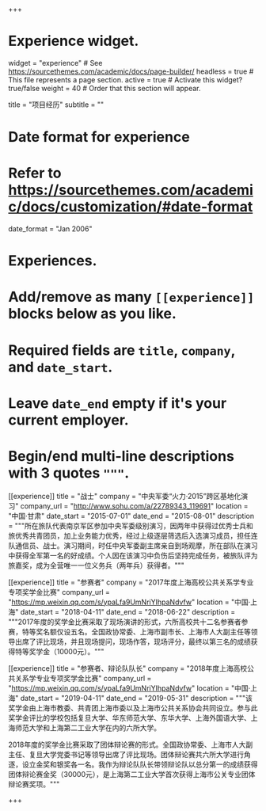+++
# Experience widget.
widget = "experience"  # See https://sourcethemes.com/academic/docs/page-builder/
headless = true  # This file represents a page section.
active = true  # Activate this widget? true/false
weight = 40  # Order that this section will appear.

title = "项目经历"
subtitle = ""

# Date format for experience
#   Refer to https://sourcethemes.com/academic/docs/customization/#date-format
date_format = "Jan 2006"

# Experiences.
#   Add/remove as many `[[experience]]` blocks below as you like.
#   Required fields are `title`, `company`, and `date_start`.
#   Leave `date_end` empty if it's your current employer.
#   Begin/end multi-line descriptions with 3 quotes `"""`.
[[experience]]
  title = "战士"
  company = "中央军委“火力·2015”跨区基地化演习"
  company_url = "http://www.sohu.com/a/22789343_119691"
  location = "中国·甘肃"
  date_start = "2015-07-01"
  date_end = "2015-08-01"
  description = """所在旅队代表南京军区参加中央军委级别演习，因两年中获得过优秀士兵和旅优秀共青团员，加上业务能力优秀，经过上级逐层筛选后入选演习成员，担任连队通信员、战士。演习期间，时任中央军委副主席亲自到场观摩，所在部队在演习中获得全军第一名的好成绩。个人因在该演习中负伤后坚持完成任务，被旅队评为旅嘉奖，成为全营唯一一位义务兵（两年兵）获得者。"""

[[experience]]
  title = "参赛者"
  company = "2017年度上海高校公共关系学专业专项奖学金比赛"
  company_url = "https://mp.weixin.qq.com/s/ypaLfa9UmNriYIhpaNdvfw"
  location = "中国·上海"
  date_start = "2018-04-11"
  date_end = "2018-06-22"
  description = """2017年度的奖学金比赛采取了现场演讲的形式，六所高校共十二名参赛者参赛，特等奖名额仅设五名。全国政协常委、上海市副市长、上海市人大副主任等领导出席了评比现场，并且现场提问，现场作答，现场评分，最终以第三名的成绩获得特等奖学金（10000元）。"""

[[experience]]
  title = "参赛者、辩论队队长"
  company = "2018年度上海高校公共关系学专业专项奖学金比赛"
  company_url = "https://mp.weixin.qq.com/s/ypaLfa9UmNriYIhpaNdvfw"
  location = "中国·上海"
  date_start = "2019-04-11"
  date_end = "2019-05-31"
  description = """该奖学金由上海市教委、共青团上海市委以及上海市公共关系协会共同设立。参与此奖学金评比的学校包括复旦大学、华东师范大学、东华大学、上海外国语大学、上海师范大学和上海第二工业大学在内的六所大学。

2018年度的奖学金比赛采取了团体辩论赛的形式。全国政协常委、上海市人大副主任、复旦大学党委书记等领导出席了评比现场。团体辩论赛共六所大学进行角逐，设立金奖和银奖各一名。我作为辩论队队长带领辩论队以总分第一的成绩获得团体辩论赛金奖（30000元），是上海第二工业大学首次获得上海市公关专业团体辩论赛奖项。"""

+++
